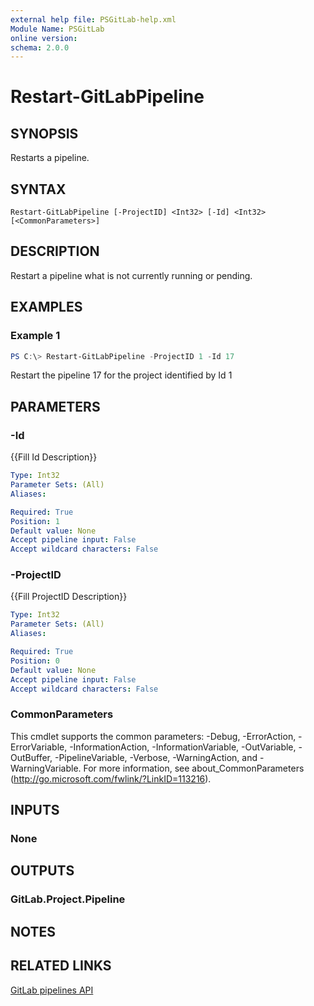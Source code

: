 ```yaml
---
external help file: PSGitLab-help.xml
Module Name: PSGitLab
online version:
schema: 2.0.0
---
```


# Restart-GitLabPipeline

## SYNOPSIS
Restarts a pipeline.

## SYNTAX

```
Restart-GitLabPipeline [-ProjectID] <Int32> [-Id] <Int32> [<CommonParameters>]
```

## DESCRIPTION
Restart a pipeline what is not currently running or pending.

## EXAMPLES

### Example 1
```powershell
PS C:\> Restart-GitLabPipeline -ProjectID 1 -Id 17
```
Restart the pipeline 17 for the project identified by Id 1

## PARAMETERS

### -Id
{{Fill Id Description}}

```yaml
Type: Int32
Parameter Sets: (All)
Aliases:

Required: True
Position: 1
Default value: None
Accept pipeline input: False
Accept wildcard characters: False
```

### -ProjectID
{{Fill ProjectID Description}}

```yaml
Type: Int32
Parameter Sets: (All)
Aliases:

Required: True
Position: 0
Default value: None
Accept pipeline input: False
Accept wildcard characters: False
```

### CommonParameters
This cmdlet supports the common parameters: -Debug, -ErrorAction, -ErrorVariable, -InformationAction, -InformationVariable, -OutVariable, -OutBuffer, -PipelineVariable, -Verbose, -WarningAction, and -WarningVariable.
For more information, see about_CommonParameters (http://go.microsoft.com/fwlink/?LinkID=113216).

## INPUTS

### None


## OUTPUTS

### GitLab.Project.Pipeline


## NOTES

## RELATED LINKS
[GitLab pipelines API](https://docs.gitlab.com/ee/api/pipelines.html)
